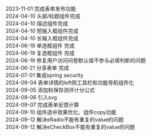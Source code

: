 2023-11-01 完成表单发布功能<br>
2024-04-10 头部/标题组件完成<br>
2024-04-10 描述组件完成<br>
2024-04-10 短输入框组件完成<br>
2024-04-10 长输入框组件完成<br> 
2024-06-19 单选框组件 完成<br>
2024-06-19 复选框组件 完成<br>
2024-06-19 修复用户访问问卷默认值不参与必填判断的问题<br>
2024-06-21 分享表单 完成<br>
2024-07-01 集成spring security<br>
2024-09-04 表单详情的left侧工具栏和功能导航组件化<br>
2024-09-05 添加和保存测评计分公式<br>
2024-09-06 引入svg<br>
2024-09-07 完成表单反馈计算<br>
2024-09-10 组件选中效果优化、组件copy功能<br>
2024-09-12 解决eRadio不能有重复的value的问题<br>
2024-09-12 解决eCheckBox不能有重复的value的问题<br>

